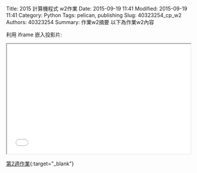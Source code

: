 Title: 2015 計算機程式 w2作業
Date: 2015-09-19 11:41
Modified: 2015-09-19 11:41
Category: Python
Tags: pelican, publishing
Slug: 40323254_cp_w2
Authors: 40323254
Summary: 作業w2摘要
以下為作業w2內容 

利用 iframe 嵌入投影片:

<iframe src="40323254_cp_w2.html" width="500" height="300"></iframe>

[第2週作業](40323254_cp_w2.html){:target="_blank"}


